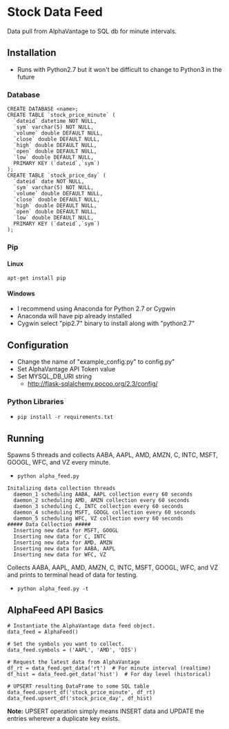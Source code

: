 # Stock Data Feed
Data pull from AlphaVantage to SQL db for minute intervals.

## Installation
- Runs with Python2.7 but it won't be difficult to change to Python3 in the
  future

### Database
```
CREATE DATABASE <name>;
CREATE TABLE `stock_price_minute` (
  `dateid` datetime NOT NULL,
  `sym` varchar(5) NOT NULL,
  `volume` double DEFAULT NULL,
  `close` double DEFAULT NULL,
  `high` double DEFAULT NULL,
  `open` double DEFAULT NULL,
  `low` double DEFAULT NULL,
  PRIMARY KEY (`dateid`,`sym`)
);
CREATE TABLE `stock_price_day` (
  `dateid` date NOT NULL,
  `sym` varchar(5) NOT NULL,
  `volume` double DEFAULT NULL,
  `close` double DEFAULT NULL,
  `high` double DEFAULT NULL,
  `open` double DEFAULT NULL,
  `low` double DEFAULT NULL,
  PRIMARY KEY (`dateid`,`sym`)
);
```

### Pip

#### Linux
`apt-get install pip`

#### Windows
- I recommend using Anaconda for Python 2.7 or Cygwin
- Anaconda will have pip already installed
- Cygwin select "pip2.7" binary to install along with "python2.7"

## Configuration
- Change the name of "example_config.py" to config.py"
- Set AlphaVantage API Token value
- Set MYSQL_DB_URI string
  * <http://flask-sqlalchemy.pocoo.org/2.3/config/>

### Python Libraries
- `pip install -r requirements.txt`

## Running
Spawns 5 threads and collects AABA, AAPL, AMD, AMZN, C, INTC, MSFT, GOOGL, WFC,
and VZ every minute.

- `python alpha_feed.py`

```
Initalizing data collection threads
  daemon_1 scheduling AABA, AAPL collection every 60 seconds
  daemon_2 scheduling AMD, AMZN collection every 60 seconds
  daemon_3 scheduling C, INTC collection every 60 seconds
  daemon_4 scheduling MSFT, GOOGL collection every 60 seconds
  daemon_5 scheduling WFC, VZ collection every 60 seconds
##### Data Collection #####
  Inserting new data for MSFT, GOOGL
  Inserting new data for C, INTC
  Inserting new data for AMD, AMZN
  Inserting new data for AABA, AAPL
  Inserting new data for WFC, VZ
```

Collects AABA, AAPL, AMD, AMZN, C, INTC, MSFT, GOOGL, WFC, and VZ and prints to
terminal head of data for testing.

- `python alpha_feed.py -t`

## AlphaFeed API Basics
```
# Instantiate the AlphaVantage data feed object.
data_feed = AlphaFeed()

# Set the symbols you want to collect.
data_feed.symbols = ('AAPL', 'AMD', 'DIS')

# Request the latest data from AlphaVantage
df_rt = data_feed.get_data('rt')  # For minute interval (realtime)
df_hist = data_feed.get_data('hist')  # For day level (historical)

# UPSERT resulting DataFrame to some SQL table
data_feed.upsert_df('stock_price_minute', df_rt)
data_feed.upsert_df('stock_price_day', df_hist)
```

**Note:** UPSERT operation simply means INSERT data and UPDATE the entries
wherever a duplicate key exists.
